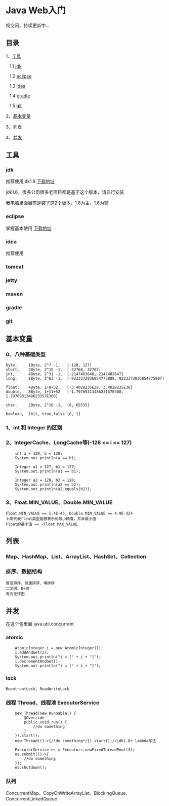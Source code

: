 # Java Web入门
视空闲，持续更新中...

## 目录
1、[工具](#工具)
    
&nbsp; &nbsp;1.1 [jdk](#jdk)

&nbsp; &nbsp;1.2 [eclipse](#eclipse)

&nbsp; &nbsp;1.3 [idea](#idea)

&nbsp; &nbsp;1.4 [gradle](#gradle)

&nbsp; &nbsp;1.5 [git](#git)

2、[基本变量](#基本变量)

3、[列表](#列表)

4、[并发](#并发)

## 工具
### jdk
推荐使用jdk1.8 [下载地址](http://www.oracle.com/technetwork/java/javase/downloads/jdk8-downloads-2133151.html)

jdk1.6，很多公司很多老项目都是基于这个版本，请自行安装

我电脑里面目前是装了这2个版本，1.8为主，1.6为辅

### eclipse 
掌握基本使用 [下载地址](https://www.eclipse.org/downloads/eclipse-packages/?osType=win32&release=undefined)
 
### idea 
推荐使用

### tomcat
### jetty
### maven
### gradle
### git


## 基本变量
### 0、八种基础类型
    byte,     1Byte, 2^7 -1,   [-128, 127]
    short,    2Byte, 2^15 -1,  [-32768, 32767]
    int,      4Byte, 2^31 -1,  [-2147483648, 2147483647]
    long,     8Byte, 2^63 -1,  [-9223372036854775808, 9223372036854775807]
    
    float,    4Byte, 1+8+32,   [-3.4028235E38, 3.4028235E38]
    double,   8Byte, 1+11+52   [-1.7976931348623157E308, 1.7976931348623157E308]

    char,     2Byte, 2^16 -1,  [0, 65535]
    
    boolean,  1bit, true,false [0, 1]

### 1、int 和 Integer 的区别
### 2、IntegerCache、LongCache等(-128 <= i <=  127)
        int a = 128, b = 128;
        System.out.println(a == b);

        Integer a1 = 127, b1 = 127;
        System.out.println(a1 == b1);

        Integer a2 = 128, b2 = 128;
        System.out.println(a2 == b2);
        System.out.println(a2.equals(b2));

### 3、Float.MIN_VALUE、Double.MIN_VALUE
    Float.MIN_VALUE == 1.4E-45; Double.MIN_VALUE == 4.9E-324
    上面代表float类型能够表示的最小精度，并非最小值
    Float的最小值 == -Float.MAX_VALUE


## 列表
### Map、HashMap、List、ArrayList、HashSet、Collection
### 排序、数据结构
    冒泡排序、快速排序、堆排序
    二叉树、B+树
    有向无环图

## 并发
在这个包里面 java.util.concurrent
### atomic
        AtomicInteger i = new AtomicInteger(1);
        i.addAndGet(2);
        System.out.println("i = [" + i + "]");
        i.decrementAndGet();
        System.out.println("i = [" + i + "]");

### lock
    ReentrantLock, ReadWriteLock

### 线程 Thread、线程池 ExecutorService
        new Thread(new Runnable() {
            @Override
            public void run() {
                //do something
            }
        }).start();
        new Thread(()->{/*do something*/}).start();//jdk1.8+ lambda写法

        ExecutorService es = Executors.newFixedThreadPool(3);
        es.submit(()->{
            //do something
        });
        es.shutdown();

### 队列
ConcurrentMap、CopyOnWriteArrayList、BlockingQueue、ConcurrentLinkedQueue





